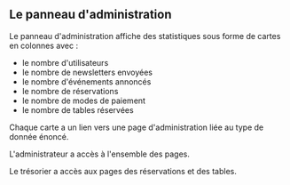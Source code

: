 ## Le panneau d'administration

Le panneau d'administration affiche des statistiques sous forme de cartes en colonnes avec :

- le nombre d'utilisateurs
- le nombre de newsletters envoyées
- le nombre d'événements annoncés
- le nombre de réservations
- le nombre de modes de paiement
- le nombre de tables réservées

Chaque carte a un lien vers une page d'administration liée au type de donnée énoncé.

L'administrateur a accès à l'ensemble des pages.

Le trésorier a accès aux pages des réservations et des tables.